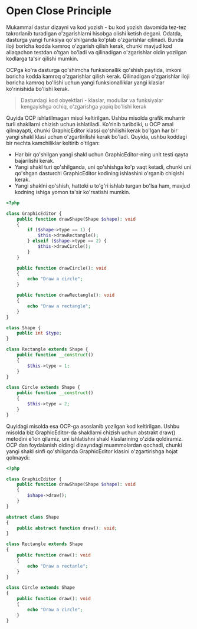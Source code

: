 # Open Close Principle

Mukammal dastur dizayni va kod yozish - bu kod yozish davomida tez-tez takrorlanib turadigan o'zgarishlarni hisobga olishi ketish degani. Odatda, dasturga yangi funksiya qo'shilganda ko'plab o'zgarishlar qilinadi. Bunda iloji boricha kodda kamroq o'zgarish qilish kerak, chunki mavjud kod allaqachon testdan o'tgan bo'ladi va qilinadigan o'zgarishlar oldin yozilgan kodlarga ta'sir qilishi mumkin.

OCPga ko'ra dasturga qo'shimcha funksionallik qo'shish paytida, imkoni boricha kodda kamroq o'zgarishlar qilish kerak. Qilinadigan o'zgarishlar iloji boricha kamroq bo'lishi uchun yangi funksionalliklar yangi klaslar ko'rinishida bo'lishi kerak.

> Dasturdagi kod obyektlari - klaslar, modullar va funksiyalar kengayishga ochiq, o'zgarishga yopiq bo'lishi kerak

Quyida OCP ishlatilmagan misol keltirilgan. Ushbu misolda grafik muharrir turli shakllarni chizish uchun ishlatiladi. Ko'rinib turibdiki, u OCP amal qilmayapti, chunki GraphicEditor klassi qo'shilishi kerak bo'lgan har bir yangi shakl klasi uchun o'zgartirilishi kerak bo'ladi. Quyida, ushbu koddagi bir nechta kamchiliklar keltirib o'tilgan:

* Har bir qo'shilgan yangi shakl uchun GraphicEditor-ning unit testi qayta bajarilishi kerak.
* Yangi shakl turi qo'shilganda, uni qo'shishga ko'p vaqt ketadi, chunki uni qo'shgan dasturchi GraphicEditor kodining ishlashini o'rganib chiqishi kerak.
* Yangi shaklni qo'shish, hattoki u to'g'ri ishlab turgan bo'lsa ham, mavjud kodning ishiga yomon ta'sir ko'rsatishi mumkin.

```php
<?php

class GraphicEditor {
    public function drawShape(Shape $shape): void 
    {
        if ($shape->type == 1) {
            $this->drawRectangle();
        } elseif ($shape->type == 2) {
            $this->drawCircle();
        }
    }

    public function drawCircle(): void 
    {
        echo "Draw a circle";
    }

    public function drawRectangle(): void
    {
        echo "Draw a rectangle";
    }
}

class Shape {
    public int $type;
}

class Rectangle extends Shape {
    public function __construct()
    {
        $this->type = 1;
    }
}

class Circle extends Shape {
    public function __construct()
    {
        $this->type = 2;
    }
}
```

Quyidagi misolda esa OCP-ga asoslanib yozilgan kod keltirilgan. Ushbu misolda biz GraphicEditor-da shakllarni chizish uchun abstrakt draw() metodini e'lon qilamiz, uni ishlatishni shakl klaslarining o'zida qoldiramiz. OCP dan foydalanish oldingi dizayndagi muammolardan qochadi, chunki yangi shakl sinfi qo'shilganda GraphicEditor klasini o'zgartirishga hojat qolmaydi:

```php
<?php

class GraphicEditor {
    public function drawShape(Shape $shape): void
    {
        $shape->draw();
    }
}

abstract class Shape 
{
    public abstract function draw(): void;
}

class Rectangle extends Shape
{
    public function draw(): void
    {
        echo "Draw a rectanle";
    }
}

class Circle extends Shape
{
    public function draw(): void
    {
        echo "Draw a circle";
    }
}
```
